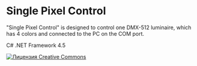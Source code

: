 # Single Pixel Control
<p>"Single Pixel Control" is designed to control one DMX-512 luminaire, which has 4 colors and connected to the PC on the COM port.</p>
<p>C# .NET Framework 4.5</p>

<a rel="license" href="http://creativecommons.org/licenses/by-sa/4.0/"><img alt="Лицензия Creative Commons" style="border-width:0" src="https://i.creativecommons.org/l/by-sa/4.0/88x31.png" /></a><br />
